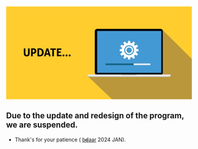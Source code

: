 ![img](https://github.com/bdaar/SHIELD/blob/main/UI-UX%2Fupdate.png)

## Due to the update and redesign of the program, we are suspended.

+ Thank's for your patience ( [b̴d̴aar](https://bgaah.ir) 2024 JAN).

